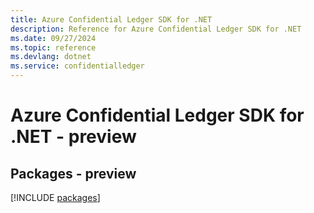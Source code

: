```yaml
---
title: Azure Confidential Ledger SDK for .NET
description: Reference for Azure Confidential Ledger SDK for .NET
ms.date: 09/27/2024
ms.topic: reference
ms.devlang: dotnet
ms.service: confidentialledger
---
```

# Azure Confidential Ledger SDK for .NET - preview
## Packages - preview
[!INCLUDE [packages](confidential-ledger-index.md)]